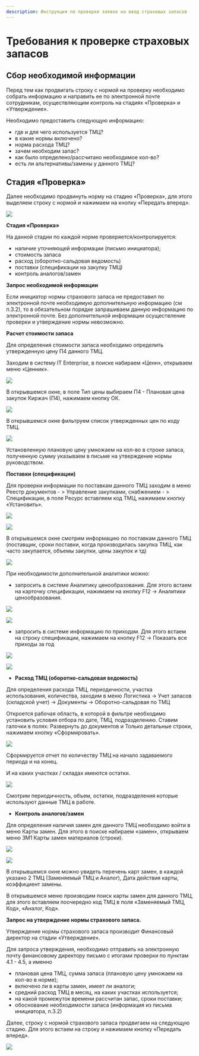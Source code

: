 ```yaml
---
description: Инструкция по проверке заявок на ввод страховых запасов
---
```


# Требования к проверке страховых запасов

## **Сбор необходимой информации**

Перед тем как продвигать строку с нормой на проверку необходимо собрать информацию и направить ее по электронной почте сотрудникам, осуществляющим контроль на стадиях «Проверка» и «Утверждение».

Необходимо предоставить следующую информацию:

* где и для чего используется ТМЦ?
* в какие нормы включено?
* норма расхода ТМЦ?
* зачем необходим запас?
* как было определено/рассчитано необходимое кол-во?
* есть ли альтернативы/замены у данного ТМЦ?

## **Стадия «Проверка»**

Далее необходимо продвинуть норму на стадию «Проверка», для этого выделяем строку с нормой и нажимаем на кнопку «Передать вперед».

![](<../../../.gitbook/assets/5 (44).png>)

**Стадия «Проверка»**

На данной стадии по каждой норме проверяется/контролируется:

* наличие уточняющей информации (письмо инициатора);
* стоимость запаса
* расход (оборотно-сальдовая ведомость)
* поставки (спецификации на закупку ТМЦ)
* контроль аналогов/замен

**Запрос необходимой информации**

Если инициатор нормы страхового запаса не предоставил по электронной почте необходимую дополнительную информацию (см п.3.2), то в обязательном порядке запрашиваем данную информацию по электронной почте. Без дополнительной информации осуществление проверки и утверждение нормы невозможно.

**Расчет стоимости запаса**

Для определения стоимости запаса необходимо определить утвержденную цену П4 данного ТМЦ.

Заходим в систему IT Enterprise, в поиске набираем «Ценн», открываем меню «Ценник».

![](<../../../.gitbook/assets/6 (45).png>)

В открывшемся окне, в поле Тип цены выбираем П4 - Плановая цена закупок Киржач (П4), нажимаем кнопку ОК.

![](<../../../.gitbook/assets/7 (16).png>)

В открывшемся окне фильтруем список утвержденных цен по коду ТМЦ.

![](<../../../.gitbook/assets/8 (24).png>)

Установленную плановую цену умножаем на кол-во в строке запаса, полученную сумму указываем в письме на утверждение нормы руководством.

**Поставки (спецификации)**

Для проверки информации по поставкам данного ТМЦ заходим в меню Реестр документов - > Управление закупками, снабжением - > Спецификации, в поле Ресурс вставляем код ТМЦ, нажимаем кнопку «Установить».

![](<../../../.gitbook/assets/9 (39).png>)

![](<../../../.gitbook/assets/10 (29).png>)

В открывшемся окне смотрим информацию по поставкам данного ТМЦ (поставщик, сроки поставки, когда производилась закупка ТМЦ, как часто закупается, объемы закупки, цены закупок и тд)

![](<../../../.gitbook/assets/11 (17).png>)

&#x20;При необходимости дополнительной аналитики можно:

* запросить в системе Аналитику ценообразования. Для этого встаем на карточку спецификации, нажимаем на кнопку F12 -> Аналитики ценообразования.

![](<../../../.gitbook/assets/12 (7).png>)

![](<../../../.gitbook/assets/13 (25).png>)

* запросить в системе информацию по приходам. Для этого встаем на строку спецификации, нажимаем на кнопку F12 -> Показать все приходы за год

![](<../../../.gitbook/assets/14 (11).png>)

![](<../../../.gitbook/assets/15 (5).png>)

* **Расход ТМЦ (оборотно-сальдовая ведомость)**

Для определения расхода ТМЦ, периодичности, участка использования, количества, заходим в меню Логистика → Учет запасов (складской учет) → Документы → Оборотно-сальдовая по ТМЦ

Откроется рабочая область, в которой в фильтре необходимо установить условия отбора по дате, ТМЦ, подразделению. Ставим галочки в полях: Развернуть до документов и Только детальные строки, нажимаем кнопку «Сформировать».

![](<../../../.gitbook/assets/16 (5).png>)

Сформируется отчет по количеству ТМЦ на начало задаваемого периода и на конец.

И на каких участках / складах имеются остатки.

![](<../../../.gitbook/assets/17 (11).png>)

Смотрим периодичность, объем, остатки, подразделения которые используют данные ТМЦ в работе.

* **Контроль аналогов/замен**

Для определения наличия замен для данного ТМЦ необходимо войти в меню Карты замен. Для этого в поиске набираем «замен», открываем меню ЗМ1 Карты замен материалов (строки).

![](<../../../.gitbook/assets/18 (9).png>)

![](<../../../.gitbook/assets/19 (10).png>)

В открывшемся окне можно увидеть перечень карт замен, в каждой указано 2 ТМЦ (Заменяемый ТМЦ и Аналог), Дата действия карты, коэффициент замены.

В открывшемся меню производим поиск карты замен для данного ТМЦ, для этого вставляем поочередно код ТМЦ в поля «Заменяемый ТМЦ, Код», «Аналог, Код».

**Запрос на утверждение нормы страхового запаса.**

Утверждение нормы страхового запаса производит Финансовый директор на стадии «Утверждение».

Для запроса утверждения, необходимо отправить на электронную почту финансовому директору письмо с итогами проверки по пунктам 4.1 - 4.5, а именно

* плановая цена ТМЦ, сумма запаса (плановую цену умножаем на кол-во в норме);
* включено ли в карты замен, имеет ли аналоги;
* средний расход ТМЦ в месяц, на каких участках используется;
* на какой промежуток времени рассчитан запас, сроки поставки;
* обоснование необходимости запаса (информация из письма инициатора, п.3.2)

Далее, строку с нормой страхового запаса продвигаем на следующую стадию. Для этого встаем на строку и нажимаем кнопку «Передать вперед».

![](<../../../.gitbook/assets/20 (8).png>)
